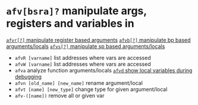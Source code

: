<!-- TITLE: afv -->

#  `afv[bsra]?`   manipulate args, registers and variables in

[ `afvr[?]`   manipulate register based arguments](/options/a/af/afv/afvr)
[ `afvb[?]`   manipulate bp based arguments/locals](/options/a/af/afv/afvb)
[ `afvs[?]`   manipulate sp based arguments/locals](/options/a/af/afv/afvs)
- `afvR [varname]`   list addresses where vars are accessed
- `afvW [varname]`   list addresses where vars are accessed
- `afva`   analyze function arguments/locals
[ `afvd`  show local variables during debugging](/options/a/af/afv/afvd)
- `afvn [old_name] [new_name]`   rename argument/local
- `afvt [name] [new_type]`   change type for given argument/local
- `afv-([name])`   remove all or given var